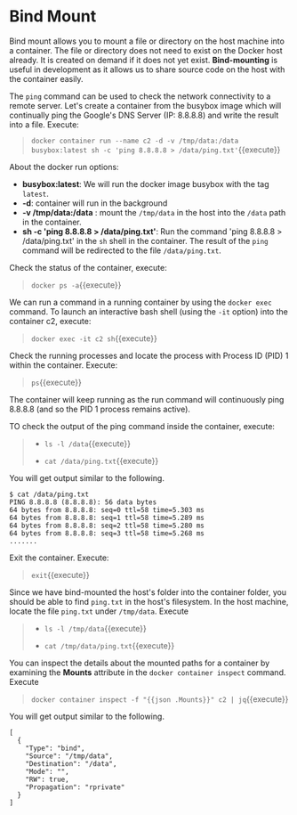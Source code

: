 # Bind Mount

Bind mount allows you to mount a file or directory on the host machine into a container. The file or directory does not need to exist on the Docker host already. It is created on demand if it does not yet exist. 
**Bind-mounting** is  useful in development as it allows us to share source code on the host with the container easily.

The `ping` command can be used to check the network connectivity to a remote server. Let's create a container from the busybox image which will continually ping the Google's DNS Server (IP: 8.8.8.8) and write the result into a file. Execute:

> `docker container run --name c2 -d -v /tmp/data:/data busybox:latest sh -c 'ping 8.8.8.8 > /data/ping.txt'`{{execute}}

About the docker run options:
* **busybox:latest**: We will run the docker image busybox with the tag `latest`.
* **-d**: container will run in the background
* **-v /tmp/data:/data** :  mount the `/tmp/data` in the host into the `/data` path in the 
container.
* **sh -c 'ping 8.8.8.8 > /data/ping.txt'**: Run the command 'ping 8.8.8.8 > /data/ping.txt' in the `sh` shell in the container. The result of the `ping` command will be redirected to the file `/data/ping.txt`.

Check the status of the container, execute:

> `docker ps -a`{{execute}}


We can run a command in a running container by using the `docker exec` command. To launch an interactive bash shell (using the `-it` option) into the container c2, execute:

> `docker exec -it c2 sh`{{execute}}

Check the running processes and locate the process with Process ID (PID) 1 within the container. Execute:

> `ps`{{execute}}

The container will keep running as the run command will continuously ping 8.8.8.8 (and so the PID 1 process remains active). 


TO check the output of the ping command inside the container, execute:

>  * `ls -l /data`{{execute}}
>
>  * `cat /data/ping.txt`{{execute}}

You will get output similar to the following.

```
$ cat /data/ping.txt
PING 8.8.8.8 (8.8.8.8): 56 data bytes
64 bytes from 8.8.8.8: seq=0 ttl=58 time=5.303 ms
64 bytes from 8.8.8.8: seq=1 ttl=58 time=5.289 ms
64 bytes from 8.8.8.8: seq=2 ttl=58 time=5.280 ms
64 bytes from 8.8.8.8: seq=3 ttl=58 time=5.268 ms
.......

```

Exit the container. Execute:

> `exit`{{execute}}

Since we have bind-mounted the host's folder into the container folder, you should be able to find `ping.txt` in the host's filesystem.
In the host machine, locate the file `ping.txt` under `/tmp/data`. Execute

> * `ls -l /tmp/data`{{execute}}
>
> * `cat /tmp/data/ping.txt`{{execute}}


You can inspect the details about the mounted paths for a container by examining the **Mounts** attribute in the `docker container inspect` command. Execute

> `docker container inspect -f "{{json .Mounts}}" c2 | jq`{{execute}}

You will get output similar to the following.

```
[
  {
    "Type": "bind",
    "Source": "/tmp/data",
    "Destination": "/data",
    "Mode": "",
    "RW": true,
    "Propagation": "rprivate"
  }
]
```

